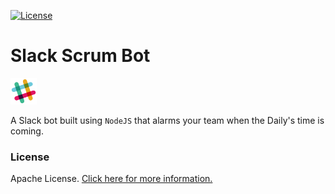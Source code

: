 [![License](https://img.shields.io/badge/License-Apache%202.0-blue.svg)](https://opensource.org/licenses/Apache-2.0)

# Slack Scrum Bot

<img src="static/img/slack.png" style="height: 3em; width: 3em;">

A Slack bot built using `NodeJS` that alarms your team when the Daily's time is coming.

### License
Apache License. [Click here for more information.](LICENSE)
